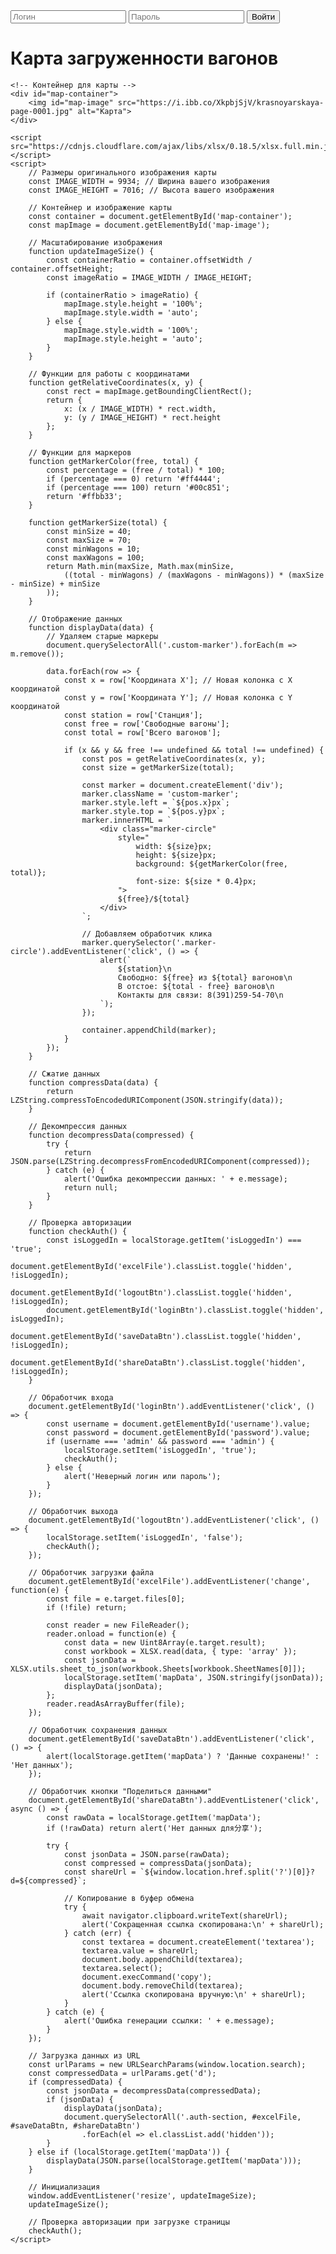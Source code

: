 <!DOCTYPE html>
<html lang="ru">
<head>
    <meta charset="UTF-8">
    <meta name="viewport" content="width=device-width, initial-scale=1.0">
    <title>Карта загруженности вагонов</title>
    <link rel="stylesheet" href="https://unpkg.com/leaflet.markercluster/dist/MarkerCluster.css" />
    <link rel="stylesheet" href="https://unpkg.com/leaflet.markercluster/dist/MarkerCluster.Default.css" />
    <script src="https://cdn.jsdelivr.net/npm/lz-string@1.4.4/libs/lz-string.min.js"></script>
    <style>
        #map-container {
            position: relative;
            width: 100%;
            height: 800px;
            overflow: hidden;
        }
        #map-image {
            position: absolute;
            max-width: none;
        }
        .custom-marker {
            position: absolute;
            transform: translate(-50%, -50%);
        }
        .marker-circle {
            border-radius: 50%;
            display: flex;
            align-items: center;
            justify-content: center;
            color: black;
            font-weight: bold;
            font-family: Arial;
            box-shadow: 0 2px 5px rgba(0,0,0,0.3);
            cursor: pointer;
        }
        .auth-section {
            margin-bottom: 20px;
        }
        .hidden {
            display: none;
        }
    </style>
</head>
<body>
    <div class="auth-section">
        <input type="text" id="username" placeholder="Логин">
        <input type="password" id="password" placeholder="Пароль">
        <button id="loginBtn">Войти</button>
        <button id="logoutBtn" class="hidden">Выйти</button>
    </div>
    <h1>Карта загруженности вагонов</h1>
    <input type="file" id="excelFile" accept=".xlsx, .xls" class="hidden">
    <button id="saveDataBtn" class="hidden">Сохранить данные</button>
    <button id="shareDataBtn" class="hidden">Поделиться данными</button>
    
    <!-- Контейнер для карты -->
    <div id="map-container">
        <img id="map-image" src="https://i.ibb.co/XkpbjSjV/krasnoyarskaya-page-0001.jpg" alt="Карта">
    </div>

    <script src="https://cdnjs.cloudflare.com/ajax/libs/xlsx/0.18.5/xlsx.full.min.js"></script>
    <script>
        // Размеры оригинального изображения карты
        const IMAGE_WIDTH = 9934; // Ширина вашего изображения
        const IMAGE_HEIGHT = 7016; // Высота вашего изображения
        
        // Контейнер и изображение карты
        const container = document.getElementById('map-container');
        const mapImage = document.getElementById('map-image');
        
        // Масштабирование изображения
        function updateImageSize() {
            const containerRatio = container.offsetWidth / container.offsetHeight;
            const imageRatio = IMAGE_WIDTH / IMAGE_HEIGHT;
            
            if (containerRatio > imageRatio) {
                mapImage.style.height = '100%';
                mapImage.style.width = 'auto';
            } else {
                mapImage.style.width = '100%';
                mapImage.style.height = 'auto';
            }
        }
        
        // Функции для работы с координатами
        function getRelativeCoordinates(x, y) {
            const rect = mapImage.getBoundingClientRect();
            return {
                x: (x / IMAGE_WIDTH) * rect.width,
                y: (y / IMAGE_HEIGHT) * rect.height
            };
        }

        // Функции для маркеров
        function getMarkerColor(free, total) {
            const percentage = (free / total) * 100;
            if (percentage === 0) return '#ff4444';
            if (percentage === 100) return '#00c851';
            return '#ffbb33';
        }

        function getMarkerSize(total) {
            const minSize = 40;
            const maxSize = 70;
            const minWagons = 10;
            const maxWagons = 100;
            return Math.min(maxSize, Math.max(minSize, 
                ((total - minWagons) / (maxWagons - minWagons)) * (maxSize - minSize) + minSize
            ));
        }

        // Отображение данных
        function displayData(data) {
            // Удаляем старые маркеры
            document.querySelectorAll('.custom-marker').forEach(m => m.remove());
            
            data.forEach(row => {
                const x = row['Координата X']; // Новая колонка с X координатой
                const y = row['Координата Y']; // Новая колонка с Y координатой
                const station = row['Станция'];
                const free = row['Свободные вагоны'];
                const total = row['Всего вагонов'];

                if (x && y && free !== undefined && total !== undefined) {
                    const pos = getRelativeCoordinates(x, y);
                    const size = getMarkerSize(total);
                    
                    const marker = document.createElement('div');
                    marker.className = 'custom-marker';
                    marker.style.left = `${pos.x}px`;
                    marker.style.top = `${pos.y}px`;
                    marker.innerHTML = `
                        <div class="marker-circle" 
                            style="
                                width: ${size}px;
                                height: ${size}px;
                                background: ${getMarkerColor(free, total)};
                                font-size: ${size * 0.4}px;
                            ">
                            ${free}/${total}
                        </div>
                    `;
                    
                    // Добавляем обработчик клика
                    marker.querySelector('.marker-circle').addEventListener('click', () => {
                        alert(`
                            ${station}\n
                            Свободно: ${free} из ${total} вагонов\n
                            В отстое: ${total - free} вагонов\n
                            Контакты для связи: 8(391)259-54-70\n
                        `);
                    });
                    
                    container.appendChild(marker);
                }
            });
        }

        // Сжатие данных
        function compressData(data) {
            return LZString.compressToEncodedURIComponent(JSON.stringify(data));
        }

        // Декомпрессия данных
        function decompressData(compressed) {
            try {
                return JSON.parse(LZString.decompressFromEncodedURIComponent(compressed));
            } catch (e) {
                alert('Ошибка декомпрессии данных: ' + e.message);
                return null;
            }
        }

        // Проверка авторизации
        function checkAuth() {
            const isLoggedIn = localStorage.getItem('isLoggedIn') === 'true';
            document.getElementById('excelFile').classList.toggle('hidden', !isLoggedIn);
            document.getElementById('logoutBtn').classList.toggle('hidden', !isLoggedIn);
            document.getElementById('loginBtn').classList.toggle('hidden', isLoggedIn);
            document.getElementById('saveDataBtn').classList.toggle('hidden', !isLoggedIn);
            document.getElementById('shareDataBtn').classList.toggle('hidden', !isLoggedIn);
        }

        // Обработчик входа
        document.getElementById('loginBtn').addEventListener('click', () => {
            const username = document.getElementById('username').value;
            const password = document.getElementById('password').value;
            if (username === 'admin' && password === 'admin') {
                localStorage.setItem('isLoggedIn', 'true');
                checkAuth();
            } else {
                alert('Неверный логин или пароль');
            }
        });

        // Обработчик выхода
        document.getElementById('logoutBtn').addEventListener('click', () => {
            localStorage.setItem('isLoggedIn', 'false');
            checkAuth();
        });

        // Обработчик загрузки файла
        document.getElementById('excelFile').addEventListener('change', function(e) {
            const file = e.target.files[0];
            if (!file) return;

            const reader = new FileReader();
            reader.onload = function(e) {
                const data = new Uint8Array(e.target.result);
                const workbook = XLSX.read(data, { type: 'array' });
                const jsonData = XLSX.utils.sheet_to_json(workbook.Sheets[workbook.SheetNames[0]]);
                localStorage.setItem('mapData', JSON.stringify(jsonData));
                displayData(jsonData);
            };
            reader.readAsArrayBuffer(file);
        });

        // Обработчик сохранения данных
        document.getElementById('saveDataBtn').addEventListener('click', () => {
            alert(localStorage.getItem('mapData') ? 'Данные сохранены!' : 'Нет данных');
        });

        // Обработчик кнопки "Поделиться данными"
        document.getElementById('shareDataBtn').addEventListener('click', async () => {
            const rawData = localStorage.getItem('mapData');
            if (!rawData) return alert('Нет данных для分享');

            try {
                const jsonData = JSON.parse(rawData);
                const compressed = compressData(jsonData);
                const shareUrl = `${window.location.href.split('?')[0]}?d=${compressed}`;

                // Копирование в буфер обмена
                try {
                    await navigator.clipboard.writeText(shareUrl);
                    alert('Сокращенная ссылка скопирована:\n' + shareUrl);
                } catch (err) {
                    const textarea = document.createElement('textarea');
                    textarea.value = shareUrl;
                    document.body.appendChild(textarea);
                    textarea.select();
                    document.execCommand('copy');
                    document.body.removeChild(textarea);
                    alert('Ссылка скопирована вручную:\n' + shareUrl);
                }
            } catch (e) {
                alert('Ошибка генерации ссылки: ' + e.message);
            }
        });

        // Загрузка данных из URL
        const urlParams = new URLSearchParams(window.location.search);
        const compressedData = urlParams.get('d');
        if (compressedData) {
            const jsonData = decompressData(compressedData);
            if (jsonData) {
                displayData(jsonData);
                document.querySelectorAll('.auth-section, #excelFile, #saveDataBtn, #shareDataBtn')
                    .forEach(el => el.classList.add('hidden'));
            }
        } else if (localStorage.getItem('mapData')) {
            displayData(JSON.parse(localStorage.getItem('mapData')));
        }

        // Инициализация
        window.addEventListener('resize', updateImageSize);
        updateImageSize();

        // Проверка авторизации при загрузке страницы
        checkAuth();
    </script>
</body>
</html>
